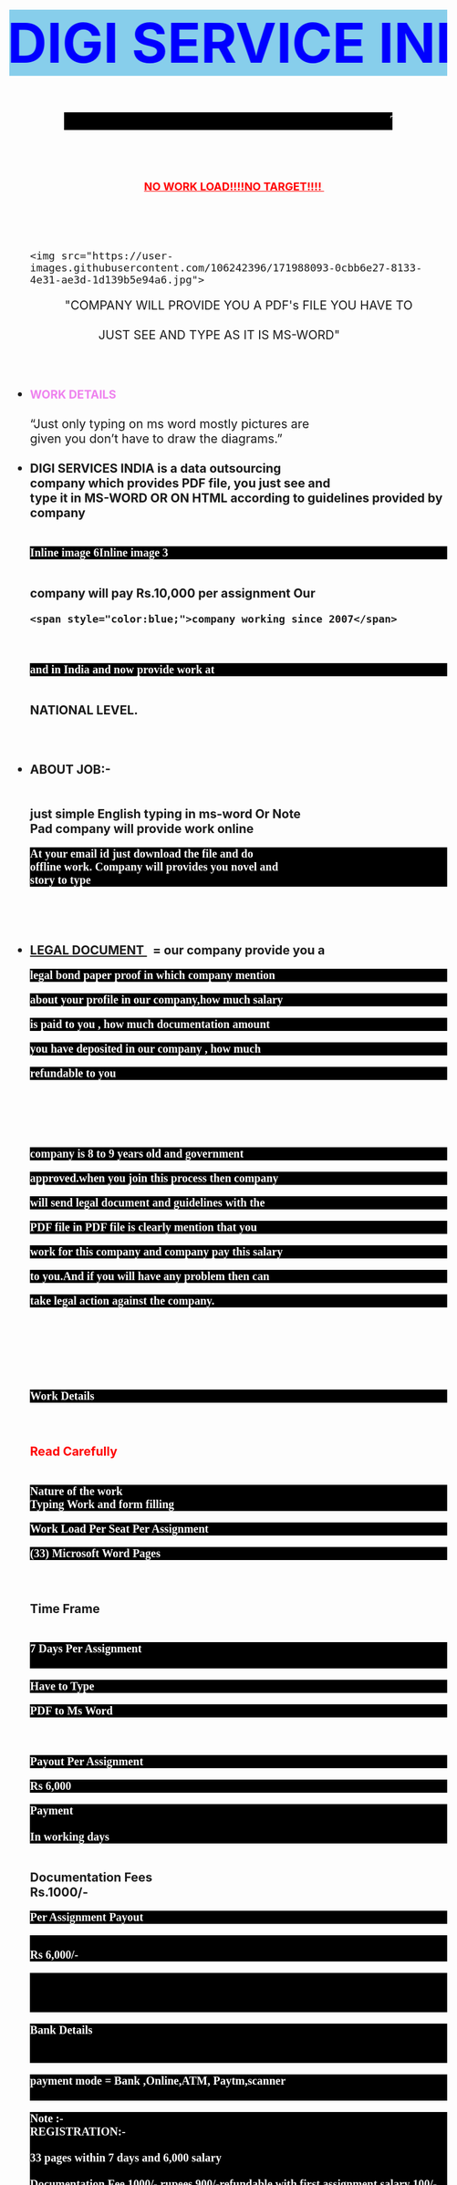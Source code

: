 





<html>	
	





<style type="text/css">
	

body{margin-left:0.1;margin-right:0.1;margin-top:0.1pt;font-size:16pt;}
h1{background:skyblue;color:blue;font-size:1in;}
.class{font-size:20pt;color:white;background:black;margin-left:1in;margin-right:1in;}
.note{font-size:14;font-family:arial;color:blue;}
p{font-size: 20;font-family: arial black;background: black;color: white;align-content: center;align-bottom:0.1pt ;}
.go{font-size: 20;font-family: arial black;background:lightsalmon;color: white;align-content: center;align-bottom:0.1pt ;}
</style>

<body>
<h1><marquee behavior="alternate">DIGI SERVICE INDIA</marquee></h1>

<p class="class"><marquee behavior="scroll">THE DATA ENTRY TYPING WORK &nbsp;&nbsp;&nbsp;&nbsp;&nbsp;&nbsp;&nbsp; THE DATA ENTRY TYPING WORK&nbsp;&nbsp;&nbsp;&nbsp;&nbsp;&nbsp;&nbsp; THE DATA ENTRY TYPING WORK</marquee> </p>
&nbsp;&nbsp;&nbsp;&nbsp;&nbsp;&nbsp;&nbsp;&nbsp;&nbsp;&nbsp;&nbsp;&nbsp;&nbsp;&nbsp;&nbsp;&nbsp;&nbsp;&nbsp;&nbsp;&nbsp;&nbsp;&nbsp;&nbsp;&nbsp;&nbsp;&nbsp;&nbsp;&nbsp;&nbsp; 






<ul><p class="note">
<center><span style="font-size:19;color:red;"><b><u>
NO WORK LOAD!!!!NO TARGET!!!!
</u></b>&nbsp;&nbsp;&nbsp;</span></center>&nbsp;&nbsp;&nbsp;&nbsp;&nbsp;&nbsp;&nbsp;&nbsp;&nbsp;&nbsp;&nbsp;&nbsp;&nbsp;&nbsp;&nbsp;&nbsp;&nbsp;&nbsp;&nbsp;&nbsp;&nbsp;&nbsp;&nbsp;&nbsp;&nbsp;&nbsp;&nbsp;&nbsp;&nbsp;&nbsp;&nbsp;&nbsp;&nbsp;&nbsp;&nbsp;&nbsp;&nbsp;&nbsp;&nbsp;&nbsp;&nbsp;<br>
&nbsp;&nbsp;&nbsp;&nbsp;&nbsp;&nbsp;&nbsp;&nbsp;&nbsp;&nbsp;&nbsp;&nbsp;&nbsp;&nbsp;&nbsp;&nbsp;&nbsp;&nbsp;&nbsp;&nbsp;&nbsp;&nbsp;&nbsp;&nbsp;&nbsp;&nbsp;&nbsp;&nbsp;&nbsp;&nbsp;&nbsp;&nbsp;&nbsp;&nbsp;&nbsp;&nbsp;&nbsp;&nbsp;<br>
&nbsp;&nbsp;&nbsp;&nbsp;&nbsp;&nbsp;&nbsp;&nbsp;&nbsp;&nbsp;&nbsp;&nbsp;&nbsp;&nbsp;&nbsp;&nbsp;&nbsp;&nbsp;
	
	<img src="https://user-images.githubusercontent.com/106242396/171988093-0cbb6e27-8133-4e31-ae3d-1d139b5e94a6.jpg">
<center>"COMPANY WILL PROVIDE YOU A PDF's FILE YOU HAVE TO</center> <br>
&nbsp;&nbsp;&nbsp;&nbsp;&nbsp;&nbsp;&nbsp;&nbsp;&nbsp;&nbsp;&nbsp;&nbsp;&nbsp;&nbsp;&nbsp;&nbsp;&nbsp;&nbsp;&nbsp;&nbsp;JUST SEE AND TYPE AS IT IS MS-WORD"
<br>
<br>
<br>
&nbsp;&nbsp;&nbsp;&nbsp;&nbsp;&nbsp;&nbsp;&nbsp;&nbsp;&nbsp;&nbsp;&nbsp;&nbsp;&nbsp;&nbsp;&nbsp;&nbsp;&nbsp;&nbsp;&nbsp;&nbsp;&nbsp;&nbsp;&nbsp;&nbsp;&nbsp;&nbsp;&nbsp;&nbsp;&nbsp;&nbsp;<li><span style="font-size:20;color:violet;"><B>WORK DETAILS</B></span><br>
<br>
“Just only typing on ms word mostly pictures are
<br>
 given you don’t have to draw the  diagrams.”
<br>
<br>
<b>

<li>
DIGI SERVICES INDIA is a data outsourcing
<br> 
company which provides PDF file, you just see and
<br>
 type it in MS-WORD OR ON HTML according to guidelines provided by company 
<br>

<br>

 
Inline image 6Inline image 3 

<br>
company will pay Rs.10,000 per assignment Our
<br>

	<span style="color:blue;">company working since 2007</span> 
<br>

and in India and now provide work at

<br>
<b>NATIONAL LEVEL.
</b>
<br>
<br>
<br>
<br>
	<li><b>ABOUT JOB</b>:- 




<br>	
<br>
<br>
just simple English typing in ms-word Or Note
<br>
Pad company will provide work online

<br>

At your email id  just download the file and do
<br>
offline work. Company will provides you novel and 
<br>
story to type

<br>
<br>
<br>


<li><b><u>LEGAL DOCUMENT </u></b>&nbsp; = our company provide you a 
<br>

legal bond paper proof in which company mention 
<br>

about your profile in our company,how much salary 
<br>

is paid to you , how much documentation amount
<br>

 you have deposited in our company , how much
<br>

 refundable to you 

<br>

<br>
<br>



 company is 8 to 9  years old and government
<br>

 approved.when you join this process then company
<br>

 will send legal document and guidelines with the 
<br>

PDF file in PDF file is clearly mention that you 
<br>

work for this company and company pay this salary 
<br>

to you.And if you will have any problem then can 
<br>

take legal action against the company.

<br>
<br>
<br>

<br>



Work Details


<br>
<br><span style="color:red;">Read Carefully</span>



<br>
<br>


 Nature of the work
<br>
Typing Work and form filling 
<br>


 Work Load Per Seat Per  Assignment
<br>


(33) Microsoft Word Pages


<br>
<br> Time Frame
<br>
<br>


7 Days Per Assignment
<br>
<br>


 Have to Type
 
PDF to Ms Word

<br>

 Payout Per Assignment
<b>

Rs 6,000

 Payment</b>
<br>
<br>
In  working days


<br>
 Documentation Fees 
<br>
<b>Rs.1000/-</b>
<br>

 Per Assignment Payout


<br>Rs 6,000/-

<br><br><br>


Bank Details
<br><br><br>


payment mode = Bank ,Online,ATM, Paytm,scanner
<br><br>

Note :-<br>
REGISTRATION:-
<br>
<br>
33 pages within 7 days and 6,000 salary  
<br>
 Documentation Fee 1000/- rupees  900/-refundable with first assignment salary 100/- cut for documentation fee one time u have to <br>pay, amount will be valid of 1 year 
 <br><br><br>
 

After fees Deposit please E-mails me :
<br>
SCAN COPY OF DEPOSIT SLIP AND FILL THESE DETAILS:- 
<br><br><br>
 

   NAME:-
   <br>
   CONTACT NO:-
<br>
   BANK:-
<br>
   BRANCH:-
<br>
   AMOUNT:-
<br>
   EMAIL ID:-
<br>
   ACCOUNT NO:-
<br>
   ADDRESS:-
<br>
 <br>
<br>
 ONCE YOU PAY THE SECURITY AMOUNT AFTER THAT COMPANY SENDS:-
<br>

 PDF FILE = WHICH IS WORK
<br>
 GUIDELINE
<br>
 AGREEMENT LETTER
<br>
HELPLINE NO
<br>
 LEGAL AGREEMENT
<br>
 company full address:- (2/78 Vashant Street, Ghaziabad, Utter Pradesh- 201002}
<br>

<br>

COMPANY REGISTRATION .

<br>
<br>
<br>
 

Department of Labor
<br>

Government of National Capital Territory
<br>

Of Delhi

<br>
C2/78 Vashant Street, Ghaziabad, Utter Pradesh- 201002
<br>
Form C
<br>

Registration Certificate of Establishment

<br>
<br>




 Regards        :DIGIDERVICESINDIA











<td bgcolor="violet">
   <br><br><br>
<center><span style="font-size:19;color:red;"><b><u>   कोई काम लोड नहीं!!!! कोई लक्ष्य नहीं!!!!</u></b></span></center>




	<center>"कंपनी आपको एक पीडीएफ की फाइल प्रदान करेगी जिसे आपको करना है <br>बस देखें और टाइप करें क्योंकि यह एमएस-वर्ड है"</center><br>

		
		

<br>
<br>
<li><span style="font-size:20;color:violet;"><B>कार्य विवरण</B></span><br>
<br>
“बस केवल एमएस शब्द ज्यादातर चित्रों पर टाइपिंग कर रहे हैं
<br>
 यह देखते हुए कि आपको आरेख बनाने की आवश्यकता नहीं है.”
<br>
<br>
<b>

<li>
<b><span style="color:yellow;">DIGI SERVICES INDIA </span></b>
	
	एक डेटा आउटसोर्सिंग है
<br> 
कंपनी जो पीडीएफ फाइल प्रदान करती है, 
	
	आप बस देखते हैं और
<br>
 कंपनी द्वारा प्रदान किए गए दिशानिर्देशों के अनुसार इसे MS-WORD या HTML पर टाइप करें 
<br>

<br>

 
इनलाइन छवि 6इनलाइन छवि 3 

<br>
कंपनी प्रति असाइनमेंट <span style="color:blue;">10,000 </span>रुपये का भुगतान करेगी
<br>
	
2007 से काम कर रही कंपनी 
<br>


और भारत में और अब पर काम प्रदान करते हैं

 
<br>
 <span style="color:blue;"><b>राष्ट्रीय स्तर पर।</b></span>

<br>
<br>
<br>
<br>
	<li><b><u>नौकरी के बारे में</u></b> :- 


 

<br>  
<br>
<br>
बस एमएस-शब्द या नोट में सरल अंग्रेजी टाइपिंग
<br>
पैड कंपनी ऑनलाइन काम प्रदान करेगी

<br>

अपने ईमेल आईडी पर बस फ़ाइल डाउनलोड करें और क्या
<br>
ऑफ़लाइन कार्य. कंपनी आपको उपन्यास प्रदान करेगी और 
<br>
टाइप करने के लिए कहानी

<br>
<br>
<br>


<li><b><u>कानूनी दस्तावेज </u></b>&nbsp; = हमारी कंपनी आपको एक प्रदान करती है 
<br>

कानूनी बांड कागज सबूत जिसमें कंपनी का उल्लेख 
<br>

हमारी कंपनी में अपनी प्रोफ़ाइल के बारे में, कितना वेतन 
<br>

आपको भुगतान किया जाता है, कितनी प्रलेखन राशि
<br>

 आपने हमारी कंपनी में जमा किया है, कितना
<br>

 आपके लिए वापसी योग्य 

<br>

<br>
<br>



 कंपनी 8 से 9 साल की है और सरकार
<br>

 approved.जब आप इस प्रक्रिया में शामिल होते हैं तो कंपनी
<br>

 के साथ कानूनी दस्तावेज और दिशानिर्देश भेज देंगे 
<br>

पीडीएफ फाइल में पीडीएफ फाइल स्पष्ट रूप से उल्लेख है कि आप 
<br>

इस कंपनी के लिए काम करें और कंपनी इस वेतन का भुगतान करती है 
<br>

आपको। और अगर आपको कोई समस्या होगी तो कर सकते हैं 
<br>

कंपनी के खिलाफ कानूनी कार्रवाई करें।

<br>
<br>
<br>

<br>



<li>कार्य विवरण


<br>
<br>
<li><span style="color:lemon;">ध्यान से पढ़ें</span>



<br>
<br>


 काम की प्रकृति
<br>
टाइपिंग कार्य और प्रपत्र भरना 
<br>


 कार्य लोड प्रति सीट प्रति असाइनमेंट
<br>


(33) Microsoft Word पेज


<br>
<br> समय सीमा
<br>
<br>


प्रति असाइनमेंट 7 दिन
<br>
<br>

 Ms Word को PDF टाइप करना होगा


<br>

 प्रति असाइनमेंट भुगतान
<b>

Rs 6,000

 भुगतान</b>
<br>
<br>
कार्य दिवसों में


<br>
 प्रलेखन शुल्क 
<br>
<b>Rs.1000/-</b>
<br>

 प्रति असाइनमेंट भुगतान


<br>Rs 6,000/-
<br><br><br>



बैंक विवरण
<br><br><br>


भुगतान मोड = बैंक, ऑनलाइन, एटीएम, पेटीएम, स्कैनर
<br><br>

नोट :-<br>
पंजीकरण:-
<br>
<br>
7 दिनों के भीतर 33 पृष्ठ और 6,000 वेतन  
<br>
प्रलेखन शुल्क 1000 /- रुपये 900 / - पहले असाइनमेंट वेतन के साथ वापसी योग्य 100 / - प्रलेखन शुल्क के लिए कटौती एक बार जब आपको भुगतान करना <br>पड़ता है, तो राशि 1 वर्ष की वैध होगी 
 <br>
फीस जमा के बाद कृपया मुझे ई मेल:
<br>
जमा पर्ची की प्रतिलिपि स्कैन करें और इन विवरणों को भरें:- 

 
<br><br>
   नाम:-
<br>
संपर्क सं:-
<br>
बैंक:-
<br>
शाखा:-
<br>
राशि:-
<br>
ईमेल आईडी:-
<br>
खाता सं:-
<br>
पता:-

 
<br><br><br>
 एक बार जब आप उस कंपनी के भेजने के बाद सुरक्षा राशि का भुगतान करते हैं: -
<br>
PDF फ़ाइल = जो काम है
<br> दिशानिर्देश<br>
 समझौता पत्र<br>
हेल्पलाइन नंबर<br>
 कानूनी समझौता<br>
 कंपनी का पूरा पता:- (2/78 Vashant Street, गाजियाबाद, उत्तर प्रदेश- 201002}

<br><br>
कंपनी पंजीकरण |
<br>
श्रम विभाग
<br>
राष्ट्रीय राजधानी क्षेत्र की सरकार
<br>
दिल्ली का
<br>
C2/78 वशांत स्ट्रीट, गाजियाबाद, उत्तर प्रदेश- 201002
प्रपत्र C
<br>
स्थापना का पंजीकरण प्रमाण पत्र
<br><br>
 Regards   &nbsp;   &nbsp;  :DIGIDERVICESINDIA










<p class="go">
LOCATION =  &nbsp;<a href="https://goo.gl/maps/k2CYBYStDMYB4aDCA">https://goo.gl/maps/k2CYBYStDMYB4aDCA</a><br><br>

<span style="color: red;">ADDRESS</span> = C2/78VASHANT STREET,GHAZIABAD,UTTER PRADESH-201002


	TERMS AND CONDITIONS APPLY<br><br>

<span style="color:GREEN;">HELPLINE NUMBER:- 9899187843</span>

<span style="color: slateblue;">ONLY WHATSAPP NUMBER</span>







